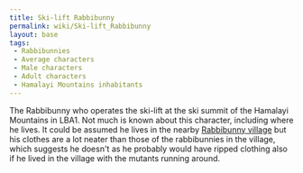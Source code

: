 ```yaml
---
title: Ski-lift Rabbibunny
permalink: wiki/Ski-lift_Rabbibunny
layout: base
tags:
 - Rabbibunnies
 - Average characters
 - Male characters
 - Adult characters
 - Hamalayi Mountains inhabitants
---
```


The Rabbibunny who operates the ski-lift at the ski summit of the
Hamalayi Mountains in LBA1. Not much is known about this character,
including where he lives. It could be assumed he lives in the nearby
[Rabbibunny village](Rabbibunny_village "wikilink") but his clothes are
a lot neater than those of the rabbibunnies in the village, which
suggests he doesn't as he probably would have ripped clothing also if he
lived in the village with the mutants running around.
